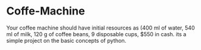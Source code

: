 # Coffe-Machine
Your coffee machine should have initial resources as (400 ml of water, 540 ml of milk, 120 g of coffee beans, 9 disposable cups, $550 in cash.
its a simple project on the basic concepts of python.
